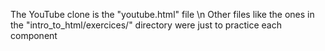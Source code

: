 The YouTube clone is the "youtube.html" file \n
Other files like the ones in the "intro_to_html/exercices/" directory were just to practice each component